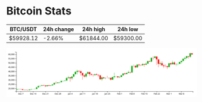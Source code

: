 # Bitcoin Stats

BTC/USDT|24h change|24h high|24h low|
|---|---|---|---|
|$59928.12|-2.66%|$61844.00|$59300.00|

<img src="./chart.svg">
